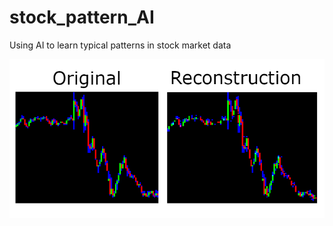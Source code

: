 # stock_pattern_AI
Using AI to learn typical patterns in stock market data

![alt text](https://github.com/samuel-renaud/stock_pattern_AI/blob/upsample/trader.png?raw=true)